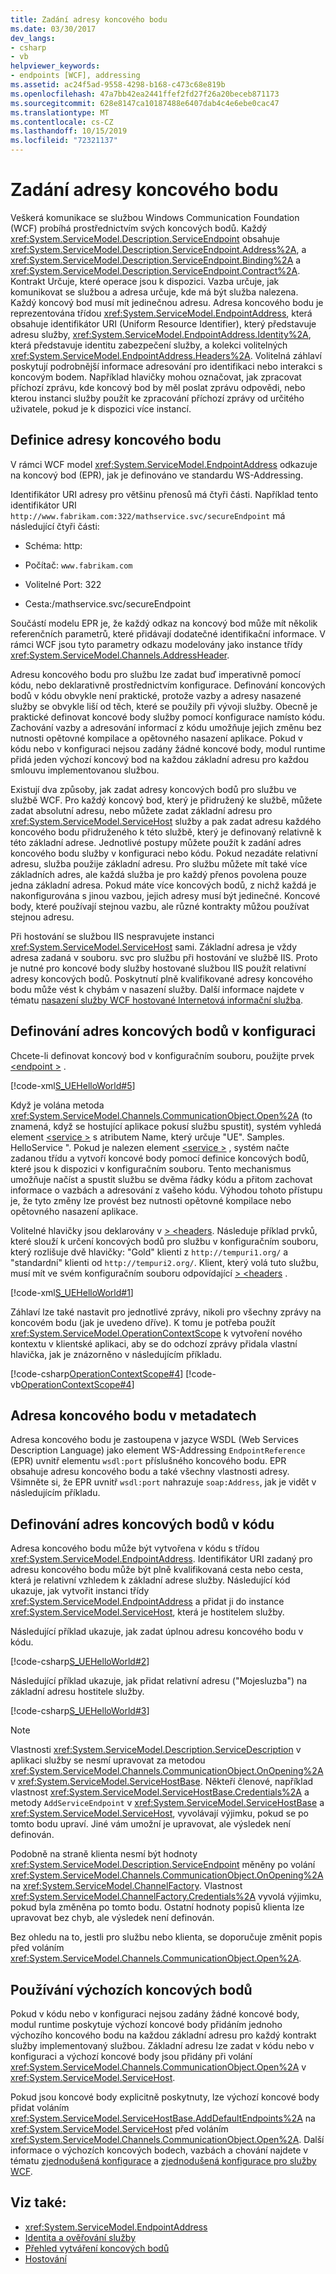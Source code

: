 ```yaml
---
title: Zadání adresy koncového bodu
ms.date: 03/30/2017
dev_langs:
- csharp
- vb
helpviewer_keywords:
- endpoints [WCF], addressing
ms.assetid: ac24f5ad-9558-4298-b168-c473c68e819b
ms.openlocfilehash: 47a7bb42ea2441ffef2fd27f26a20beceb871173
ms.sourcegitcommit: 628e8147ca10187488e6407dab4c4e6ebe0cac47
ms.translationtype: MT
ms.contentlocale: cs-CZ
ms.lasthandoff: 10/15/2019
ms.locfileid: "72321137"
---
```

# <a name="specifying-an-endpoint-address"></a>Zadání adresy koncového bodu

Veškerá komunikace se službou Windows Communication Foundation (WCF) probíhá prostřednictvím svých koncových bodů. Každý <xref:System.ServiceModel.Description.ServiceEndpoint> obsahuje <xref:System.ServiceModel.Description.ServiceEndpoint.Address%2A>, a <xref:System.ServiceModel.Description.ServiceEndpoint.Binding%2A> a <xref:System.ServiceModel.Description.ServiceEndpoint.Contract%2A>. Kontrakt Určuje, které operace jsou k dispozici. Vazba určuje, jak komunikovat se službou a adresa určuje, kde má být služba nalezena. Každý koncový bod musí mít jedinečnou adresu. Adresa koncového bodu je reprezentována třídou <xref:System.ServiceModel.EndpointAddress>, která obsahuje identifikátor URI (Uniform Resource Identifier), který představuje adresu služby, <xref:System.ServiceModel.EndpointAddress.Identity%2A>, která představuje identitu zabezpečení služby, a kolekci volitelných <xref:System.ServiceModel.EndpointAddress.Headers%2A>. Volitelná záhlaví poskytují podrobnější informace adresování pro identifikaci nebo interakci s koncovým bodem. Například hlavičky mohou označovat, jak zpracovat příchozí zprávu, kde koncový bod by měl poslat zprávu odpovědi, nebo kterou instanci služby použít ke zpracování příchozí zprávy od určitého uživatele, pokud je k dispozici více instancí.

## <a name="definition-of-an-endpoint-address"></a>Definice adresy koncového bodu

V rámci WCF model <xref:System.ServiceModel.EndpointAddress> odkazuje na koncový bod (EPR), jak je definováno ve standardu WS-Addressing.

Identifikátor URI adresy pro většinu přenosů má čtyři části. Například tento identifikátor URI `http://www.fabrikam.com:322/mathservice.svc/secureEndpoint` má následující čtyři části:

- Schéma: http:

- Počítač: `www.fabrikam.com`

- Volitelné Port: 322

- Cesta:/mathservice.svc/secureEndpoint

Součástí modelu EPR je, že každý odkaz na koncový bod může mít několik referenčních parametrů, které přidávají dodatečné identifikační informace. V rámci WCF jsou tyto parametry odkazu modelovány jako instance třídy <xref:System.ServiceModel.Channels.AddressHeader>.

Adresu koncového bodu pro službu lze zadat buď imperativně pomocí kódu, nebo deklarativně prostřednictvím konfigurace. Definování koncových bodů v kódu obvykle není praktické, protože vazby a adresy nasazené služby se obvykle liší od těch, které se použily při vývoji služby. Obecně je praktické definovat koncové body služby pomocí konfigurace namísto kódu. Zachování vazby a adresování informací z kódu umožňuje jejich změnu bez nutnosti opětovné kompilace a opětovného nasazení aplikace. Pokud v kódu nebo v konfiguraci nejsou zadány žádné koncové body, modul runtime přidá jeden výchozí koncový bod na každou základní adresu pro každou smlouvu implementovanou službou.

Existují dva způsoby, jak zadat adresy koncových bodů pro službu ve službě WCF. Pro každý koncový bod, který je přidružený ke službě, můžete zadat absolutní adresu, nebo můžete zadat základní adresu pro <xref:System.ServiceModel.ServiceHost> služby a pak zadat adresu každého koncového bodu přidruženého k této službě, který je definovaný relativně k této základní adrese. Jednotlivé postupy můžete použít k zadání adres koncového bodu služby v konfiguraci nebo kódu. Pokud nezadáte relativní adresu, služba použije základní adresu. Pro službu můžete mít také více základních adres, ale každá služba je pro každý přenos povolena pouze jedna základní adresa. Pokud máte více koncových bodů, z nichž každá je nakonfigurována s jinou vazbou, jejich adresy musí být jedinečné. Koncové body, které používají stejnou vazbu, ale různé kontrakty můžou používat stejnou adresu.

Při hostování se službou IIS nespravujete instanci <xref:System.ServiceModel.ServiceHost> sami. Základní adresa je vždy adresa zadaná v souboru. svc pro službu při hostování ve službě IIS. Proto je nutné pro koncové body služby hostované službou IIS použít relativní adresy koncových bodů. Poskytnutí plně kvalifikované adresy koncového bodu může vést k chybám v nasazení služby. Další informace najdete v tématu [nasazení služby WCF hostované Internetová informační služba](./feature-details/deploying-an-internet-information-services-hosted-wcf-service.md).

## <a name="defining-endpoint-addresses-in-configuration"></a>Definování adres koncových bodů v konfiguraci

Chcete-li definovat koncový bod v konfiguračním souboru, použijte prvek [\<endpoint >](../configure-apps/file-schema/wcf/endpoint-element.md) .

[!code-xml[S_UEHelloWorld#5](../../../samples/snippets/common/VS_Snippets_CFX/s_uehelloworld/common/serviceapp2.config#5)]

Když je volána metoda <xref:System.ServiceModel.Channels.CommunicationObject.Open%2A> (to znamená, když se hostující aplikace pokusí službu spustit), systém vyhledá element [\<service >](../configure-apps/file-schema/wcf/service.md) s atributem Name, který určuje "UE". Samples. HelloService ". Pokud je nalezen element [\<service >](../configure-apps/file-schema/wcf/service.md) , systém načte zadanou třídu a vytvoří koncové body pomocí definice koncových bodů, které jsou k dispozici v konfiguračním souboru. Tento mechanismus umožňuje načíst a spustit službu se dvěma řádky kódu a přitom zachovat informace o vazbách a adresování z vašeho kódu. Výhodou tohoto přístupu je, že tyto změny lze provést bez nutnosti opětovné kompilace nebo opětovného nasazení aplikace.

Volitelné hlavičky jsou deklarovány v [> \<headers](../configure-apps/file-schema/wcf/headers-element.md). Následuje příklad prvků, které slouží k určení koncových bodů pro službu v konfiguračním souboru, který rozlišuje dvě hlavičky: "Gold" klienti z `http://tempuri1.org/` a "standardní" klienti od `http://tempuri2.org/`. Klient, který volá tuto službu, musí mít ve svém konfiguračním souboru odpovídající [> \<headers](../configure-apps/file-schema/wcf/headers-element.md) .

[!code-xml[S_UEHelloWorld#1](../../../samples/snippets/common/VS_Snippets_CFX/s_uehelloworld/common/serviceapp.config#1)]

Záhlaví lze také nastavit pro jednotlivé zprávy, nikoli pro všechny zprávy na koncovém bodu (jak je uvedeno dříve). K tomu je potřeba použít <xref:System.ServiceModel.OperationContextScope> k vytvoření nového kontextu v klientské aplikaci, aby se do odchozí zprávy přidala vlastní hlavička, jak je znázorněno v následujícím příkladu.

[!code-csharp[OperationContextScope#4](../../../samples/snippets/csharp/VS_Snippets_CFX/operationcontextscope/cs/client.cs#4)]
[!code-vb[OperationContextScope#4](../../../samples/snippets/visualbasic/VS_Snippets_CFX/operationcontextscope/vb/client.vb#4)]

## <a name="endpoint-address-in-metadata"></a>Adresa koncového bodu v metadatech

Adresa koncového bodu je zastoupena v jazyce WSDL (Web Services Description Language) jako element WS-Addressing `EndpointReference` (EPR) uvnitř elementu `wsdl:port` příslušného koncového bodu. EPR obsahuje adresu koncového bodu a také všechny vlastnosti adresy. Všimněte si, že EPR uvnitř `wsdl:port` nahrazuje `soap:Address`, jak je vidět v následujícím příkladu.

## <a name="defining-endpoint-addresses-in-code"></a>Definování adres koncových bodů v kódu

Adresa koncového bodu může být vytvořena v kódu s třídou <xref:System.ServiceModel.EndpointAddress>. Identifikátor URI zadaný pro adresu koncového bodu může být plně kvalifikovaná cesta nebo cesta, která je relativní vzhledem k základní adrese služby. Následující kód ukazuje, jak vytvořit instanci třídy <xref:System.ServiceModel.EndpointAddress> a přidat ji do instance <xref:System.ServiceModel.ServiceHost>, která je hostitelem služby.

Následující příklad ukazuje, jak zadat úplnou adresu koncového bodu v kódu.

[!code-csharp[S_UEHelloWorld#2](../../../samples/snippets/csharp/VS_Snippets_CFX/s_uehelloworld/cs/snippet.cs#2)]

Následující příklad ukazuje, jak přidat relativní adresu ("Mojesluzba") na základní adresu hostitele služby.

[!code-csharp[S_UEHelloWorld#3](../../../samples/snippets/csharp/VS_Snippets_CFX/s_uehelloworld/cs/snippet.cs#3)]

> [!NOTE]
> Vlastnosti <xref:System.ServiceModel.Description.ServiceDescription> v aplikaci služby se nesmí upravovat za metodou <xref:System.ServiceModel.Channels.CommunicationObject.OnOpening%2A> v <xref:System.ServiceModel.ServiceHostBase>. Někteří členové, například vlastnost <xref:System.ServiceModel.ServiceHostBase.Credentials%2A> a metody `AddServiceEndpoint` v <xref:System.ServiceModel.ServiceHostBase> a <xref:System.ServiceModel.ServiceHost>, vyvolávají výjimku, pokud se po tomto bodu upraví. Jiné vám umožní je upravovat, ale výsledek není definován.
>
> Podobně na straně klienta nesmí být hodnoty <xref:System.ServiceModel.Description.ServiceEndpoint> měněny po volání <xref:System.ServiceModel.Channels.CommunicationObject.OnOpening%2A> na <xref:System.ServiceModel.ChannelFactory>. Vlastnost <xref:System.ServiceModel.ChannelFactory.Credentials%2A> vyvolá výjimku, pokud byla změněna po tomto bodu. Ostatní hodnoty popisů klienta lze upravovat bez chyb, ale výsledek není definován.
>
> Bez ohledu na to, jestli pro službu nebo klienta, se doporučuje změnit popis před voláním <xref:System.ServiceModel.Channels.CommunicationObject.Open%2A>.

## <a name="using-default-endpoints"></a>Používání výchozích koncových bodů

Pokud v kódu nebo v konfiguraci nejsou zadány žádné koncové body, modul runtime poskytuje výchozí koncové body přidáním jednoho výchozího koncového bodu na každou základní adresu pro každý kontrakt služby implementovaný službou. Základní adresu lze zadat v kódu nebo v konfiguraci a výchozí koncové body jsou přidány při volání <xref:System.ServiceModel.Channels.CommunicationObject.Open%2A> v <xref:System.ServiceModel.ServiceHost>.

Pokud jsou koncové body explicitně poskytnuty, lze výchozí koncové body přidat voláním <xref:System.ServiceModel.ServiceHostBase.AddDefaultEndpoints%2A> na <xref:System.ServiceModel.ServiceHost> před voláním <xref:System.ServiceModel.Channels.CommunicationObject.Open%2A>. Další informace o výchozích koncových bodech, vazbách a chování najdete v tématu [zjednodušená konfigurace](simplified-configuration.md) a [zjednodušená konfigurace pro služby WCF](./samples/simplified-configuration-for-wcf-services.md).

## <a name="see-also"></a>Viz také:

- <xref:System.ServiceModel.EndpointAddress>
- [Identita a ověřování služby](./feature-details/service-identity-and-authentication.md)
- [Přehled vytváření koncových bodů](endpoint-creation-overview.md)
- [Hostování](./feature-details/hosting.md)
